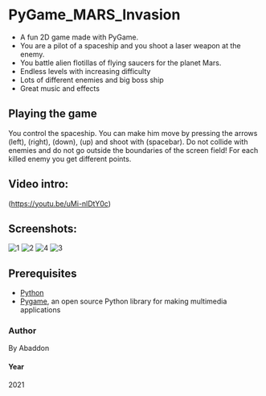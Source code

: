 # PyGame_MARS_Invasion

- A fun 2D game made with PyGame.
- You are a pilot of a spaceship and you shoot a laser weapon at the enemy.
- You battle alien flotillas of flying saucers for the planet Mars.
- Endless levels with increasing difficulty
- Lots of different enemies and big boss ship
- Great music and effects

## Playing the game
You control the spaceship. You can make him move by pressing the arrows (left), (right), (down), (up) and shoot with (spacebar).
Do not collide with enemies and do not go outside the boundaries of the screen field!
For each killed enemy you get different points.

## Video intro:
(https://youtu.be/uMi-nlDtY0c)

## Screenshots:
![1](https://user-images.githubusercontent.com/51271834/203441219-9504ee51-6f05-4aab-873f-d9a9c2bbec28.png)
![2](https://user-images.githubusercontent.com/51271834/203441261-21f613a4-fb69-4844-8806-7baf4b8c6a1f.png)
![4](https://user-images.githubusercontent.com/51271834/203441530-693baf0a-dbcc-4475-8c3a-de39846b8f6a.png)
![3](https://user-images.githubusercontent.com/51271834/203441526-a2bcba28-e21b-4a9d-bb3f-c8927eaf5a11.png)


## Prerequisites
- [Python](https://www.python.org)
- [Pygame](https://www.pygame.org/news), an open source Python library for making multimedia applications

### Author
By Abaddon

#### Year
2021
